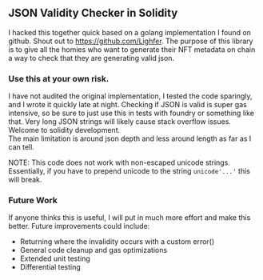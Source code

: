 ## JSON Validity Checker in Solidity 

I hacked this together quick based on a golang implementation I found on github.  Shout out to https://github.com/Lighfer. 
The purpose of this library is to give all the homies who want to generate their NFT metadata on chain a way to check that 
they are generating valid json.  

### Use this at your own risk.  
I have not audited the original implementation, I tested the code sparingly, and I wrote it quickly late at night. 
Checking if JSON is valid is super gas intensive, so be sure to just use this in tests with foundry or something like that. 
Very long JSON strings will likely cause stack overflow issues.  Welcome to solidity development.  
The main limitation is around json depth and less around length as far as I can tell. 

NOTE: This code does not work with non-escaped unicode strings. Essentially, if you have to prepend unicode to the string `unicode'...'` 
this will break.  

### Future Work
If anyone thinks this is useful, I will put in much more effort and make this better. 
Future improvements could include: 

- Returning where the invalidity occurs with a custom error() 
- General code cleanup and gas optimizations 
- Extended unit testing 
- Differential testing 
